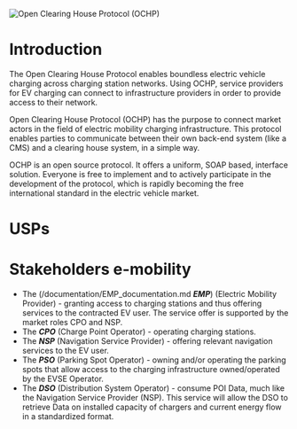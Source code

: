 ![Open Clearing House Protocol (OCHP)](http://www.ochp.eu/wp-content/uploads/2015/02/OCHPlogo.png)

# Introduction
The Open Clearing House Protocol enables boundless electric vehicle charging across charging station networks. Using OCHP, service providers for EV charging can connect to infrastructure providers in order to provide access to their network.

Open Clearing House Protocol (OCHP) has the purpose to connect market actors in the field of electric mobility charging infrastructure. This protocol enables parties to communicate between their own back-end system (like a CMS) and a clearing house system, in a simple way.

OCHP is an open source protocol. It offers a uniform, SOAP based, interface solution. Everyone is free to implement and to actively participate in the development of the protocol, which is rapidly becoming the free international standard in the electric vehicle market.


# USPs

# Stakeholders e-mobility
 * The (/documentation/EMP_documentation.md ***EMP***) (Electric Mobility Provider) - granting access to 
   charging stations and thus offering services to the contracted EV 
   user. The service offer is supported by the market roles CPO and NSP.
 * The ***CPO*** (Charge Point Operator) - 
   operating charging stations.
 * The ***NSP*** (Navigation Service Provider) - offering relevant 
   navigation services to the EV user.
 * The ***PSO*** (Parking Spot Operator) - owning and/or operating the parking
   spots that allow access to the charging infrastructure owned/operated by the EVSE Operator.
 * The ***DSO*** (Distribution System Operator) - consume POI Data, much like the Navigation Service Provider (NSP).
   This service will allow the DSO to retrieve Data on installed capacity of chargers and current energy flow in a standardized format.
